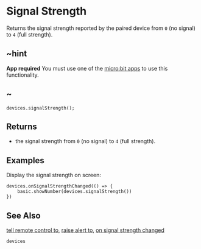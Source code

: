 # Signal Strength

Returns the signal strength reported by the paired device from ``0`` (no signal) to ``4`` (full strength).

## ~hint

**App required** You must use one of the [micro:bit apps](https://microbit.org/guide/mobile/) to use this functionality.

## ~


```sig
devices.signalStrength();
```

## Returns

* the signal strength from ``0`` (no signal) to ``4`` (full strength).

## Examples

Display the signal strength on screen:

```blocks
devices.onSignalStrengthChanged(() => {
    basic.showNumber(devices.signalStrength())
})
```

## See Also

[tell remote control to](/reference/devices/tell-remote-control-to), [raise alert to](/reference/devices/raise-alert-to), [on signal strength changed](/reference/devices/on-signal-strength-changed)

```package
devices
```